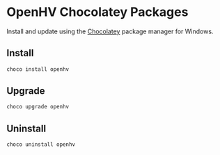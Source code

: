 # OpenHV Chocolatey Packages

Install and update using the [Chocolatey](https://github.com/chocolatey) package manager for Windows.

## Install

```powershell
choco install openhv
```

## Upgrade

```powershell
choco upgrade openhv
```

## Uninstall

```powershell
choco uninstall openhv
```
